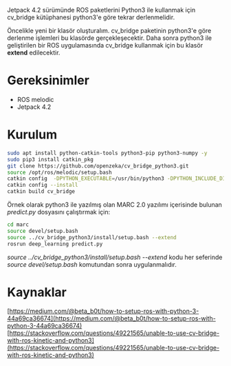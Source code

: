 Jetpack 4.2 sürümünde ROS paketlerini Python3 ile kullanmak için cv_bridge kütüphanesi python3'e göre tekrar derlenmelidir.

Öncelikle yeni bir klasör oluşturalım. cv_bridge paketinin python3'e göre derlenme işlemleri bu klasörde gerçekleşecektir. Daha sonra python3 ile geliştirilen bir ROS uygulamasında cv_bridge kullanmak için bu klasör **extend** edilecektir.



# Gereksinimler
- ROS melodic
- Jetpack 4.2

# Kurulum

```bash
sudo apt install python-catkin-tools python3-pip python3-numpy -y 
sudo pip3 install catkin_pkg
git clone https://github.com/openzeka/cv_bridge_python3.git
source /opt/ros/melodic/setup.bash
catkin config  -DPYTHON_EXECUTABLE=/usr/bin/python3 -DPYTHON_INCLUDE_DIR=/usr/include/python3.6m -DPYTHON_LIBRARY=/usr/lib/aarch64-linux-gnu/libpython3.6m.so
catkin config --install
catkin build cv_bridge
```

Örnek olarak python3 ile yazılmış olan MARC 2.0 yazılımı içerisinde bulunan _predict.py_ dosyasını çalıştırmak için:

```bash
cd marc
source devel/setup.bash
source ../cv_bridge_python3/install/setup.bash --extend 
rosrun deep_learning predict.py
```

_source ../cv_bridge_python3/install/setup.bash --extend_ kodu her seferinde _source devel/setup.bash_ komutundan sonra uygulanmalıdır. 

# Kaynaklar
[https://medium.com/@beta_b0t/how-to-setup-ros-with-python-3-44a69ca36674](https://medium.com/@beta_b0t/how-to-setup-ros-with-python-3-44a69ca36674)
[https://stackoverflow.com/questions/49221565/unable-to-use-cv-bridge-with-ros-kinetic-and-python3](https://stackoverflow.com/questions/49221565/unable-to-use-cv-bridge-with-ros-kinetic-and-python3)

